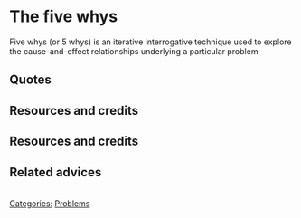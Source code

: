 # The five whys
Five whys (or 5 whys) is an iterative interrogative technique used to explore the cause-and-effect relationships underlying a particular problem
## Quotes

## Resources and credits

## Resources and credits

## Related advices

<br/>[Categories:](../Categories/index.md) [Problems](../Categories/Problems.md)